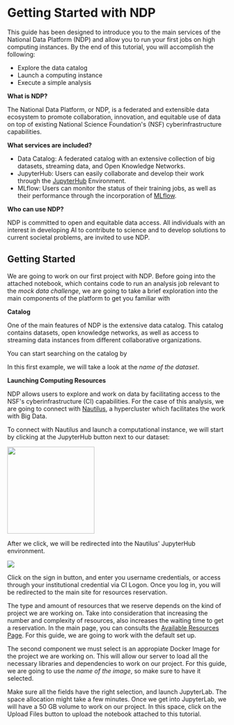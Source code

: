 # Getting Started with NDP

This guide has been designed to introduce you to the main services of the National Data Platform (NDP) and allow you to run your first jobs on high computing instances. By the end of this tutorial, you will accomplish the following:

- Explore the data catalog
- Launch a computing instance
- Execute a simple analysis

**What is NDP?**

The National Data Platform, or NDP, is a federated and extensible data ecosystem to promote collaboration, innovation, and equitable use of data on top of existing National Science Foundation's (NSF) cyberinfrastructure capabilities.

**What services are included?**

- Data Catalog: A federated catalog with an extensive collection of big datasets, streaming data, and Open Knowledge Networks.
- JupyterHub: Users can easily collaborate and develop their work through the [JupyterHub](https://jupyter.org/hub) Environment.
- MLflow: Users can monitor the status of their training jobs, as well as their performance through the incorporation of [MLflow](https://mlflow.org/).

**Who can use NDP?**

NDP is committed to open and equitable data access. All individuals with an interest in developing AI to contribute to science and to develop solutions to current societal problems, are invited to use NDP.

## Getting Started

We are going to work on our first project with NDP. Before going into the attached notebook, which contains code to run an analysis job relevant to the *mock data challenge*, we are going to take a brief exploration into the main components of the platform to get you familiar with

**Catalog**

One of the main features of NDP is the extensive data catalog. This catalog contains datasets, open knowledge networks, as well as access to streaming data instances from different collaborative organizations.

You can start searching on the catalog by

In this first example, we will take a look at the *name of the dataset*. 

**Launching Computing Resources**

NDP allows users to explore and work on data by facilitating access to the NSF's cyberinfrastructure (CI) capabilities. For the case of this analysis, we are going to connect with [Nautilus](https://nationalresearchplatform.org/nautilus/), a hypercluster which facilitates the work with Big Data.

To connect with Nautilus and launch a computational instance, we will start by clicking at the JupyterHub button next to our dataset:

<img src="https://github.com/pramonettivega/images/blob/main/Screenshot%202024-01-09%20204427.png?raw=true" width="200">

After we click, we will be redirected into the Nautilus' JupyterHub environment.

<img src="https://github.com/pramonettivega/images/blob/main/Screenshot%202024-01-09%20211402.png?raw=true">

Click on the sign in button, and enter you username credentials, or access through your institutional credential via CI Logon. Once you log in, you will be redirected to the main site for resources reservation.

The type and amount of resources that we reserve depends on the kind of project we are working on. Take into consideration that increasing the number and complexity of resources, also increases the waiting time to get a reservation. In the main page, you can consults the [Available Resources Page](https://portal.nrp-nautilus.io/resources). For this guide, we are going to work with the default set up. 

The second component we must select is an appropiate Docker Image for the project we are working on. This will allow our server to load all the necessary libraries and dependencies to work on our project. For this guide, we are going to use the *name of the image*, so make sure to have it selected. 

Make sure all the fields have the right selection, and launch JupyterLab. The space allocation might take a few minutes. Once we get into JupyterLab, we will have a 50 GB volume to work on our project. In this space, click on the Upload Files button to upload the notebook attached to this tutorial.
